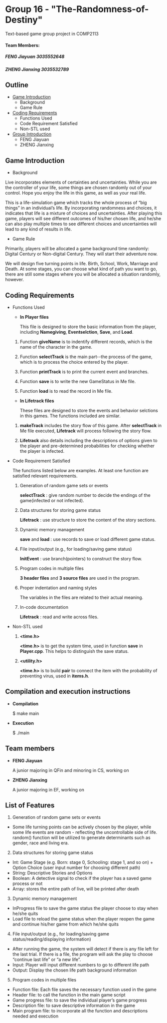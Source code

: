 # Group 16 - "The-Randomness-of-Destiny"
Text-based game group project in COMP2113
 
#### Team Members:
##### FENG Jiayuan 3035552648
##### ZHENG Jianxing 3035532789

## **Outline**
* [Game Introduction](#game-introduction)
  - Background
  - Game Rule
* [Coding Requirements](#coding-requirements)
  - Functions Used 
  - Code Requirement Satisfied
  - Non-STL used
* [Group Introduction](#team-members-1)
  - FENG Jiayuan
  - ZHENG Jianxing
  
## Game Introduction

 - Background

Live incorporates elements of certainties and uncertainties. While you are the controller of your life, some things are chosen randomly out of your control. Hope you enjoy the life in this game, as well as your real life.

This is a life-simulation game which tracks the whole process of “big things” in an individual’s life. By incorporating randomness and choices, it indicates that life is a mixture of choices and uncertainties. After playing this game, players will see different outcomes of his/her chosen life, and he/she can also play multiple times to see different choices and uncertainties will lead to any kind of results in life.

 - Game Rule

Primarily, players will be allocated a game background time randomly: Digital Century or Non-digital Century. They will start their adventure now.

We will design five turning points in life. Birth, School, Work, Marriage and Death. At some stages, you can choose what kind of path you want to go, there are still some stages where you will be allocated a situation randomly, however.


## Coding Requirements

 - Functions Used 
   
   * **In Player files**
   
     This file is designed to store the basic information from the player, including **Namegiving**, **Eventselction**, **Save**, and **Load**. 

    1. Function **giveName** is to indentify different records, which is the name of the character in the game. 

    2. Function **selectTrack** is the main part--the process of the game, which is to process the choice entered by the player.
    
    3. Function **printTrack** is to print the current event and branches.

    4. Function **save** is to write the new GameStatus in Me file. 

    5. Function **load** is to read the record in Me file. 

   
   * **In Lifetrack files**

     These files are designed to store the events and behavior selctions in this games. The functions included are similar. 

    1. **makeTrack** includes the story flow of this game. After **selectTrack** in Me file executed, **Lifetrack** will process following the story flow.
    
    2. **Lifetrack** also details including the descriptions of options given to the player and pre-determined probabilities for checking whether the player is infected.
  
  
 - Code Requirement Satisfied
    
      The functions listed below are examples. At least one function are satisfied relevant requirements.
    
    1. Generation of random game sets or events
    
       **selectTrack** : give random number to decide the endings of the game(infected or not infected).
    
    2. Data structures for storing game status
    
       **Lifetrack** : use structure to store the content of the story sections.
    
    3. Dynamic memory management
      
       **save** and **load** : use records to save or load different game status.
    
    4. File input/output (e.g., for loading/saving game status)
    
       **InitEvent** : use branch(pointers) to construct the story flow.
    
    5. Program codes in multiple files
    
       **3 header files** and **3 source files** are used in the program.
    
    6. Proper indentation and naming styles
    
       The variables in the files are related to their actual meaning.
    
    7. In-code documentation
    
       **Lifetrack** : read and write across files.
    
    
 - Non-STL used
    
     1. **<time.h>**
     
        **<time.h>** is to get the system time, used in function **save** in **Player.cpp**. This helps to distinguish the save status.
        
     2. **<utility.h>**
        
        **<time.h>** is to build **pair** to connect the item with the probability of preventing virus, used in **items.h**. 


## Compilation and execution instructions

 - **Compilation**

   $ make main  
 
 - **Execution**
 
   $ ./main
  


## Team members

 - **FENG Jiayuan**
 
   A junior majoring in QFin and minoring in CS, working on 

 
 - **ZHENG Jianxing**
  
   A junior majoring in EF, working on 


 


## List of Features

1. Generation of random game sets or events
 - Some life turning points can be actively chosen by the player, while some life events are random - reflecting the uncontrollable side of life. random() function will be utilized to generate determinants such as gender, race and living era.

2. Data structures for storing game status
 - Int: Game Stage (e.g. Born: stage 0, Schooling: stage 1, and so on) + Option Choice (user input number for choosing different path)
 - String: Descriptive Stories and Options
 - Boolean: A detective signal to check if the player has a saved game process or not
 - Array: stores the entire path of live, will be printed after death

3. Dynamic memory management
 - InProgress file to save the game status the player choose to stay when he/she quits
 - Load file to reload the game status when the player reopen the game and continue his/her game from which he/she quits

4. File input/output (e.g., for loading/saving game status/reading/displaying information)
 - After running the game, the system will detect if there is any file left for the last trial. If there is a file, the program will ask the play to choose “continue last life” or “a new life”.
 - Input: Player will input different numbers to go to different life path
 - Output: Display the chosen life path background information

5. Program codes in multiple files
 - Function file: Each file saves the necessary function used in the game
 - Header file: to call the function in the main game script
 - Game progress file: to save the individual player’s game progress
 - Description file: to save descriptive information in the game 
 - Main program file: to incorporate all the function and descriptions needed and execution
